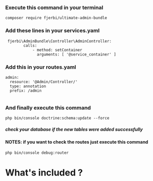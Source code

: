  ### Execute this command in your terminal
 `composer require fjerbi/ultimate-admin-bundle`

### Add these lines in your services.yaml
```
 fjerbi\AdminBundle\Controller\AdminController:
        calls:
            - method: setContainer
              arguments: [ '@service_container' ]
```

### Add this in your routes.yaml
``` 
admin:
  resource: '@Admin/Controller/'
  type: annotation
  prefix: /admin 
  
  ```

### And finally execute this command
   ` php bin/console doctrine:schema:update --force `
   
 ##### check your database if the new tables were added successfully

#### NOTES: if you want to check the routes just execute this command
` php bin/console debug:router `
  
# What's included ?

